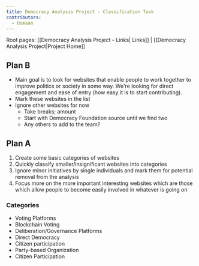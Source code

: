 ```yaml
---
title: Democracy Analysis Project - Classification Task
contributors:
  - Usmaan
---
```


Root pages: [[Democracy Analysis Project - Links| Links]] \|
[[Democracy Analysis Project|Project Home]]

## Plan B

- Main goal is to look for websites that enable people to work together
  to improve politics or society in some way. We're looking for direct
  engagement and ease of entry (how easy it is to start contributing).
- Mark these websites in the list
- Ignore other websites for now
  - Take breaks; amount
  - Start with Democracy Foundation source until we find two
  - Any others to add to the team?

## Plan A

1.  Create some basic categories of websites
2.  Quickly classify smaller/insignificant websites into categories
3.  Ignore minor initiatives by single individuals and mark them for
    potential removal from the analysis
4.  Focus more on the more important interesting websites which are
    those which allow people to become easily involved in whatever is
    going on

### Categories

- Voting Platforms
- Blockchain Voting
- Deliberation/Governance Platforms
- Direct Democracy
- Citizen participation
- Party-based Organization
- Citizen Participation
